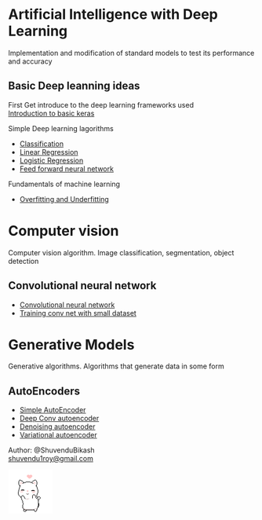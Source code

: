 # Artificial Intelligence with Deep Learning
Implementation and modification of standard models to test its performance and accuracy


## Basic Deep leanning ideas
First Get introduce to the deep learning frameworks used<br/>
[Introduction to basic keras](basics/keras_basics.py)

Simple Deep learning lagorithms<br/>
- [Classification](classification)
- [Linear Regression](linear_regression)
- [Logistic Regression](logistic_regression)
- [Feed forward neural network](feedforward_neural_network)

Fundamentals of machine learning<br/>
- [Overfitting and Underfitting](fundamentals_of_machine_learning/Overfitting_and_Underfitting.ipynb)

# Computer vision
Computer vision algorithm. Image classification, segmentation, object detection
## Convolutional neural network
- [Convolutional neural network](convolutional_neural_network)
- [Training conv net with small dataset](convolutional_neural_network/Training_convnet_on_small_dataset.ipynb)

# Generative Models
Generative algorithms. Algorithms that generate data in some form
## AutoEncoders
- [Simple AutoEncoder](auto_encoder/simple_autoencoder)
- [Deep Conv autoencoder](auto_encoder/deep_convolutional_autoencoder)
- [Denoising autoencoder](auto_encoder/denoising_autoencoder)
- [Variational autoencoder](auto_encoder/variational_autoencoders)

Author: @ShuvenduBikash <br>
shuvendu1roy@gmail.com

![](image/dancing_cat.gif)
